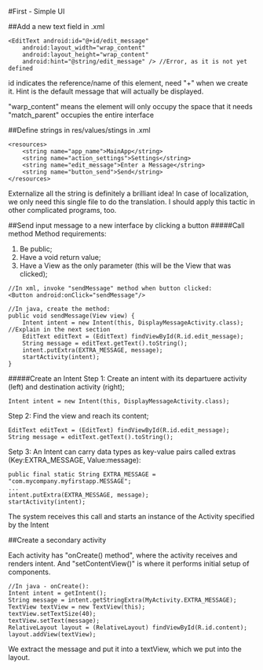 #First - Simple UI

##Add a new text field in .xml
```
<EditText android:id="@+id/edit_message"
    android:layout_width="wrap_content"
    android:layout_height="wrap_content"
    android:hint="@string/edit_message" /> //Error, as it is not yet defined
```
id indicates the reference/name of this element, need "+" when we create it. Hint is the default message that will actually be displayed.

"warp_content" means the element will only occupy the space that it needs
"match_parent" occupies the entire interface


##Define strings in res/values/stings in .xml
```
<resources>
    <string name="app_name">MainApp</string>
    <string name="action_settings">Settings</string>
    <string name="edit_message">Enter a Message</string>
    <string name="button_send">Send</string>
</resources>
```
Externalize all the string is definitely a brilliant idea! In case of localization, we only need this single file to do the translation. I should apply this tactic in other complicated programs, too.

##Send input message to a new interface by clicking a button
#####Call method
Method requirements:

1. Be public;
2. Have a void return value;
3. Have a View as the only parameter (this will be the View that was clicked);
```
//In xml, invoke "sendMessage" method when button clicked:
<Button android:onClick="sendMessage"/>

//In java, create the method:
public void sendMessage(View view) {
    Intent intent = new Intent(this, DisplayMessageActivity.class);  //Explain in the next section
    EditText editText = (EditText) findViewById(R.id.edit_message);
    String message = editText.getText().toString();
    intent.putExtra(EXTRA_MESSAGE, message);
    startActivity(intent);
}
```

#####Create an Intent
Step 1: Create an intent with its departuere activity (left) and destination activity (right);
```
Intent intent = new Intent(this, DisplayMessageActivity.class);
```
Step 2: Find the view and reach its content;
```
EditText editText = (EditText) findViewById(R.id.edit_message);
String message = editText.getText().toString();
```



Setp 3: An Intent can carry data types as key-value pairs called extras (Key:EXTRA_MESSAGE, Value:message):
```
public final static String EXTRA_MESSAGE = "com.mycompany.myfirstapp.MESSAGE";
...
intent.putExtra(EXTRA_MESSAGE, message);
startActivity(intent);
```
The system receives this call and starts an instance of the Activity specified by the Intent


##Create a secondary activity

Each activity has "onCreate() method", where the activity receives and renders intent. And "setContentView()" is where it performs initial setup of components. 

```
//In java - onCreate():
Intent intent = getIntent();
String message = intent.getStringExtra(MyActivity.EXTRA_MESSAGE);
TextView textView = new TextView(this);
textView.setTextSize(40);
textView.setText(message);
RelativeLayout layout = (RelativeLayout) findViewById(R.id.content);
layout.addView(textView);
```
We extract the message and put it into a textView, which we put into the layout. 
